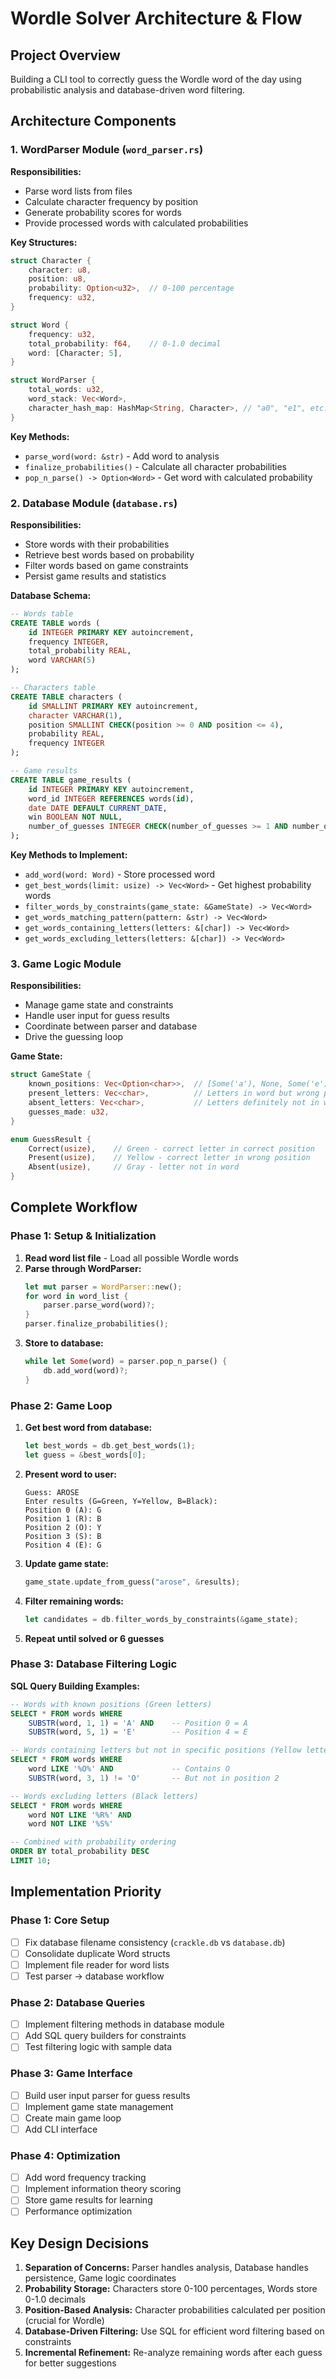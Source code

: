 # Wordle Solver Architecture & Flow

## Project Overview
Building a CLI tool to correctly guess the Wordle word of the day using probabilistic analysis and database-driven word filtering.

## Architecture Components

### 1. WordParser Module (`word_parser.rs`)
**Responsibilities:**
- Parse word lists from files
- Calculate character frequency by position
- Generate probability scores for words
- Provide processed words with calculated probabilities

**Key Structures:**
```rust
struct Character {
    character: u8,
    position: u8,
    probability: Option<u32>,  // 0-100 percentage
    frequency: u32,
}

struct Word {
    frequency: u32,
    total_probability: f64,    // 0-1.0 decimal
    word: [Character; 5],
}

struct WordParser {
    total_words: u32,
    word_stack: Vec<Word>,
    character_hash_map: HashMap<String, Character>, // "a0", "e1", etc.
}
```

**Key Methods:**
- `parse_word(word: &str)` - Add word to analysis
- `finalize_probabilities()` - Calculate all character probabilities
- `pop_n_parse() -> Option<Word>` - Get word with calculated probability

### 2. Database Module (`database.rs`)
**Responsibilities:**
- Store words with their probabilities
- Retrieve best words based on probability
- Filter words based on game constraints
- Persist game results and statistics

**Database Schema:**
```sql
-- Words table
CREATE TABLE words (
    id INTEGER PRIMARY KEY autoincrement,
    frequency INTEGER,
    total_probability REAL,
    word VARCHAR(5)
);

-- Characters table
CREATE TABLE characters (
    id SMALLINT PRIMARY KEY autoincrement,
    character VARCHAR(1),
    position SMALLINT CHECK(position >= 0 AND position <= 4),
    probability REAL,
    frequency INTEGER
);

-- Game results
CREATE TABLE game_results (
    id INTEGER PRIMARY KEY autoincrement,
    word_id INTEGER REFERENCES words(id),
    date DATE DEFAULT CURRENT_DATE,
    win BOOLEAN NOT NULL,
    number_of_guesses INTEGER CHECK(number_of_guesses >= 1 AND number_of_guesses <= 6)
);
```

**Key Methods to Implement:**
- `add_word(word: Word)` - Store processed word
- `get_best_words(limit: usize) -> Vec<Word>` - Get highest probability words
- `filter_words_by_constraints(game_state: &GameState) -> Vec<Word>`
- `get_words_matching_pattern(pattern: &str) -> Vec<Word>`
- `get_words_containing_letters(letters: &[char]) -> Vec<Word>`
- `get_words_excluding_letters(letters: &[char]) -> Vec<Word>`

### 3. Game Logic Module
**Responsibilities:**
- Manage game state and constraints
- Handle user input for guess results
- Coordinate between parser and database
- Drive the guessing loop

**Game State:**
```rust
struct GameState {
    known_positions: Vec<Option<char>>,  // [Some('a'), None, Some('e'), None, None]
    present_letters: Vec<char>,          // Letters in word but wrong position
    absent_letters: Vec<char>,           // Letters definitely not in word
    guesses_made: u32,
}

enum GuessResult {
    Correct(usize),    // Green - correct letter in correct position
    Present(usize),    // Yellow - correct letter in wrong position
    Absent(usize),     // Gray - letter not in word
}
```

## Complete Workflow

### Phase 1: Setup & Initialization
1. **Read word list file** - Load all possible Wordle words
2. **Parse through WordParser:**
   ```rust
   let mut parser = WordParser::new();
   for word in word_list {
       parser.parse_word(word)?;
   }
   parser.finalize_probabilities();
   ```
3. **Store to database:**
   ```rust
   while let Some(word) = parser.pop_n_parse() {
       db.add_word(word)?;
   }
   ```

### Phase 2: Game Loop
1. **Get best word from database:**
   ```rust
   let best_words = db.get_best_words(1);
   let guess = &best_words[0];
   ```

2. **Present word to user:**
   ```
   Guess: AROSE
   Enter results (G=Green, Y=Yellow, B=Black):
   Position 0 (A): G
   Position 1 (R): B
   Position 2 (O): Y
   Position 3 (S): B
   Position 4 (E): G
   ```

3. **Update game state:**
   ```rust
   game_state.update_from_guess("arose", &results);
   ```

4. **Filter remaining words:**
   ```rust
   let candidates = db.filter_words_by_constraints(&game_state);
   ```

5. **Repeat until solved or 6 guesses**

### Phase 3: Database Filtering Logic

**SQL Query Building Examples:**
```sql
-- Words with known positions (Green letters)
SELECT * FROM words WHERE
    SUBSTR(word, 1, 1) = 'A' AND    -- Position 0 = A
    SUBSTR(word, 5, 1) = 'E'        -- Position 4 = E

-- Words containing letters but not in specific positions (Yellow letters)
SELECT * FROM words WHERE
    word LIKE '%O%' AND             -- Contains O
    SUBSTR(word, 3, 1) != 'O'       -- But not in position 2

-- Words excluding letters (Black letters)
SELECT * FROM words WHERE
    word NOT LIKE '%R%' AND
    word NOT LIKE '%S%'

-- Combined with probability ordering
ORDER BY total_probability DESC
LIMIT 10;
```

## Implementation Priority

### Phase 1: Core Setup
- [ ] Fix database filename consistency (`crackle.db` vs `database.db`)
- [ ] Consolidate duplicate Word structs
- [ ] Implement file reader for word lists
- [ ] Test parser → database workflow

### Phase 2: Database Queries
- [ ] Implement filtering methods in database module
- [ ] Add SQL query builders for constraints
- [ ] Test filtering logic with sample data

### Phase 3: Game Interface
- [ ] Build user input parser for guess results
- [ ] Implement game state management
- [ ] Create main game loop
- [ ] Add CLI interface

### Phase 4: Optimization
- [ ] Add word frequency tracking
- [ ] Implement information theory scoring
- [ ] Store game results for learning
- [ ] Performance optimization

## Key Design Decisions

1. **Separation of Concerns:** Parser handles analysis, Database handles persistence, Game logic coordinates
2. **Probability Storage:** Characters store 0-100 percentages, Words store 0-1.0 decimals
3. **Position-Based Analysis:** Character probabilities calculated per position (crucial for Wordle)
4. **Database-Driven Filtering:** Use SQL for efficient word filtering based on constraints
5. **Incremental Refinement:** Re-analyze remaining words after each guess for better suggestions
